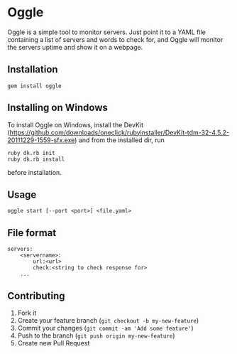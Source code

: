 # Oggle

Oggle is a simple tool to monitor servers. Just point it to a YAML file containing a list of servers and words to check for, and Oggle will monitor the servers uptime and show it on a webpage.

## Installation

	gem install oggle

## Installing on Windows
To install Oggle on Windows, install the DevKit (https://github.com/downloads/oneclick/rubyinstaller/DevKit-tdm-32-4.5.2-20111229-1559-sfx.exe) and from the installed dir, run

	ruby dk.rb init
	ruby dk.rb install

before installation.


## Usage

	oggle start [--port <port>] <file.yaml> 

## File format

	servers:
		<servername>:
			url:<url>
			check:<string to check response for>
		...

## Contributing

1. Fork it
2. Create your feature branch (`git checkout -b my-new-feature`)
3. Commit your changes (`git commit -am 'Add some feature'`)
4. Push to the branch (`git push origin my-new-feature`)
5. Create new Pull Request
